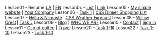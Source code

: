 Lesson01 - Resume:[UA](https://nazarbuzyl.github.io/1-front-end/students/buzyl_nazar/homework01-resume/index.html) | [EN](https://nazarbuzyl.github.io/1-front-end/students/buzyl_nazar/homework01-resume/en_resume.html)
Lesson04 - [List](https://nazarbuzyl.github.io/1-front-end/students/buzyl_nazar/homework02-lesson-4/task-1.html) | [Link](https://nazarbuzyl.github.io/1-front-end/students/buzyl_nazar/homework02-lesson-4/task-2-01.html)
Lesson05 - [My simple website](https://nazarbuzyl.github.io/1-front-end/students/buzyl_nazar/homework03-task1-lesson-5/index.html) | [Your Company](https://nazarbuzyl.github.io/1-front-end/students/buzyl_nazar/homework03-task2-lesson-5/index.html)
Lesson06 - [Task 1](https://nazarbuzyl.github.io/1-front-end/students/buzyl_nazar/homework04-lesson-6/task1.html) | [CSS Dinner Shopping List](https://nazarbuzyl.github.io/1-front-end/students/buzyl_nazar/homework04-lesson-6/task2.html)
Lesson07 - [Hello & Namaste](https://nazarbuzyl.github.io/1-front-end/students/buzyl_nazar/homework05-lesson-7/Task-1/index.html) | [CSS Weather Forecast](https://nazarbuzyl.github.io/1-front-end/students/buzyl_nazar/homework05-lesson-7/Task-2/index.html)
Lesson08 - [Willow Crest](https://nazarbuzyl.github.io/1-front-end/students/buzyl_nazar/homework06-lesson-8/Task-1/index.html) | [Task 2](https://nazarbuzyl.github.io/1-front-end/students/buzyl_nazar/homework06-lesson-8/Task-1/index.html)
Lesson09 - [Blog](https://nazarbuzyl.github.io/1-front-end/students/buzyl_nazar/homework07-lesson-9/task-1/index.html) | [WHO WE ARE](https://nazarbuzyl.github.io/1-front-end/students/buzyl_nazar/homework07-lesson-9/task-2/index.html)
Lesson10 - [Contact](https://nazarbuzyl.github.io/1-front-end/students/buzyl_nazar/homework08-lesson-10/task-1/index.html) | [Sign in](https://nazarbuzyl.github.io/1-front-end/students/buzyl_nazar/homework08-lesson-10/task-2/login/index.html)
Lesson11 - [Cup of coffee](https://nazarbuzyl.github.io/1-front-end/students/buzyl_nazar/homework09-lesson-11/task-1/index.html) | [Travel](https://nazarbuzyl.github.io/1-front-end/students/buzyl_nazar/homework09-lesson-11/task-2/index.html)
Lesson20 - [Task 1-10](https://nazarbuzyl.github.io/1-front-end/students/buzyl_nazar/homework12-lesson-20/build/index.html)
Lesson22 - [Task 1-10](https://nazarbuzyl.github.io/1-front-end/students/buzyl_nazar/homework13-lesson-23/build/index.html)
Lesson23 - [Task 1-10](https://nazarbuzyl.github.io/1-front-end/students/buzyl_nazar/homework14-lesson-23/build/index.html)
